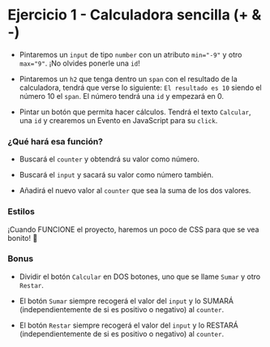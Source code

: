# Ejercicio 1 - Calculadora sencilla (+ & -)

- Pintaremos un `input` de tipo `number` con un atributo `min="-9"` y otro `max="9"`. ¡No olvides ponerle una `id`!

- Pintaremos un `h2` que tenga dentro un `span` con el resultado de la calculadora, tendrá que verse lo siguiente: `El resultado es 10` siendo el número 10 el `span`. El número tendrá una `id` y empezará en 0.

- Pintar un botón que permita hacer cálculos. Tendrá el texto `Calcular`, una `id` y crearemos un Evento en JavaScript para su `click`.

### ¿Qué hará esa función?

- Buscará el `counter` y obtendrá su valor como número.

- Buscará el `input` y sacará su valor como número también.

- Añadirá el nuevo valor al `counter` que sea la suma de los dos valores.

### Estilos

¡Cuando FUNCIONE el proyecto, haremos un poco de CSS para que se vea bonito! 🎨

### Bonus

- Dividir el botón `Calcular` en DOS botones, uno que se llame `Sumar` y otro `Restar`. 

- El botón `Sumar` siempre recogerá el valor del `input` y lo SUMARÁ (independientemente de si es positivo o negativo) al `counter`. 

- El botón `Restar` siempre recogerá el valor del `input` y lo RESTARÁ (independientemente de si es positivo o negativo) al `counter`. 